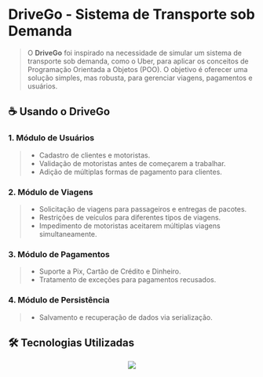 # DriveGo - Sistema de Transporte sob Demanda

> O **DriveGo** foi inspirado na necessidade de simular um sistema de transporte sob demanda, como o Uber, para aplicar os conceitos de Programação Orientada a Objetos (POO). O objetivo é oferecer uma solução simples, mas robusta, para gerenciar viagens, pagamentos e usuários.

## ☕ Usando o DriveGo

### 1. Módulo de Usuários
>- Cadastro de clientes e motoristas.
>- Validação de motoristas antes de começarem a trabalhar.
>- Adição de múltiplas formas de pagamento para clientes.

### 2. Módulo de Viagens
>- Solicitação de viagens para passageiros e entregas de pacotes.
>- Restrições de veículos para diferentes tipos de viagens.
>- Impedimento de motoristas aceitarem múltiplas viagens simultaneamente.

### 3. Módulo de Pagamentos
>- Suporte a Pix, Cartão de Crédito e Dinheiro.
>- Tratamento de exceções para pagamentos recusados.

### 4. Módulo de Persistência
>- Salvamento e recuperação de dados via serialização.

## 🛠️ Tecnologias Utilizadas

<p align="center">
  <a href="https://skillicons.dev">
    <img src="https://skillicons.dev/icons?i=java,git,github,vscode,maven" />
  </a>
</p>
